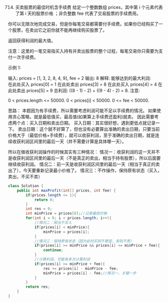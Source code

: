 

714. 买卖股票的最佳时机含手续费
给定一个整数数组 prices，其中第 i 个元素代表了第 i 天的股票价格 ；非负整数 fee 代表了交易股票的手续费用。

你可以无限次地完成交易，但是你每笔交易都需要付手续费。如果你已经购买了一个股票，在卖出它之前你就不能再继续购买股票了。

返回获得利润的最大值。

注意：这里的一笔交易指买入持有并卖出股票的整个过程，每笔交易你只需要为支付一次手续费。

示例 1:

输入: prices = [1, 3, 2, 8, 4, 9], fee = 2
输出: 8
解释: 能够达到的最大利润:  
在此处买入 prices[0] = 1
在此处卖出 prices[3] = 8
在此处买入 prices[4] = 4
在此处卖出 prices[5] = 9
总利润: ((8 - 1) - 2) + ((9 - 4) - 2) = 8.
注意:

0 < prices.length <= 50000.
0 < prices[i] < 50000.
0 <= fee < 50000.


思路：
本题因为有手续费，所以需要考虑利润可能不足以手续费的情况。
如果使用贪心策略，就是最低值买，最高值(如果算上手续费还盈利)就卖。
因此需要考虑两个点：买入日期和卖出日期。
买入日期：其实很好想，遇到更低点就记录一下。
卖出日期：这个就不好算了，但也没有必要算出准确的卖出日期，只要当前价格大于（最低价格+手续费），就可以收获利润，至于准确的卖出日期，就是连续收获利润区间里的最后一天（并不需要计算是具体哪一天）。

所以在做收获利润操作的时候其实有三种情况：
情况一：收获利润的这一天并不是收获利润区间里的最后一天（不是真正的卖出，相当于持有股票），所以后面要继续收获利润。
情况二：前一天是收获利润区间里的最后一天（相当于真正的卖出了），今天要重新记录最小价格了。
情况三：不作操作，保持原有状态（买入，卖出，不买不卖）

```java
class Solution {
    public int maxProfit(int[] prices, int fee) {
        if(prices.length <= 1){
            return 0;
        }
        int res = 0;
        int minPrice = prices[0];//记录最低价格
        for(int i = 0; i < prices.length; i++){
            //情况二：相当于买入
            if(prices[i] < minPrice){
                minPrice = prices[i];
            }
            //情况三：保持原有状态（因为此时买则不便宜，卖则不贵）
            if(prices[i] >= minPrice && prices[i] <= minPrice + fee){
                continue;
            }
            //计算利润，可能有多次计算利润
            if(prices[i] >= minPrice + fee){
                res += prices[i] - minPrice - fee;
                minPrice = prices[i] - fee;//情况一，关键一步
            }
        }
        return res;
    }
}
```